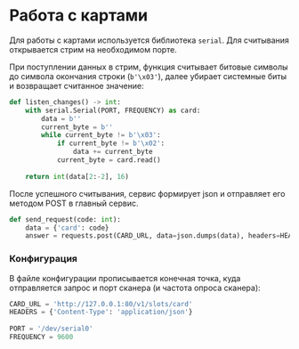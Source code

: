 # Работа с картами
Для работы с картами используется библиотека `serial`. Для считывания открывается стрим на необходимом порте.

При поступлении данных в стрим, функция считывает битовые символы до символа окончания строки (`b'\x03'`), далее убирает системные биты и возвращает считанное значение:
```python
def listen_changes() -> int:  
    with serial.Serial(PORT, FREQUENCY) as card:  
        data = b''  
 		current_byte = b''  
 		while current_byte != b'\x03':
            if current_byte != b'\x02':  
                data += current_byte  
            current_byte = card.read()  
  
    return int(data[2:-2], 16)
```
После успешного считывания, сервис формирует json и отправляет его методом POST в главный сервис.
```python
def send_request(code: int):  
    data = {'card': code}  
    answer = requests.post(CARD_URL, data=json.dumps(data), headers=HEADERS)
```
### Конфигурация
В файле конфигурации прописывается конечная точка, куда отправляется запрос и порт сканера (и частота опроса сканера):
```python
CARD_URL = 'http://127.0.0.1:80/v1/slots/card'  
HEADERS = {'Content-Type': 'application/json'}  
  
PORT = '/dev/serial0'  
FREQUENCY = 9600  
```